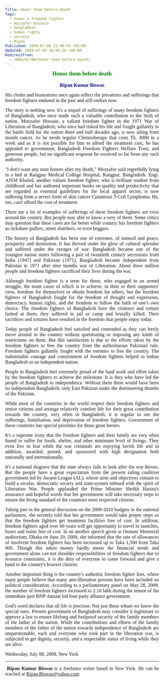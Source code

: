 ```yaml
---
Title: Honor them before death
Tags:
  - honor a freedom fighter
  - mozzafor hossain
  - bangladesh
  - human rights
  - society
  - Ripan
Published: 2009-07-08 21:40:54 +06:00
Updated: 2009-07-09 10:09:26 +06:00
RedirectFrom:
  - 2009/07/08/honor-them-before-death/
---
```


<p style="margin: 0in 0in 0pt; text-align: center;"><span style="font-size: large; color: #008000; font-family: Garamond;"><strong>Honor them before death</strong></span></p>
<p style="margin: 0in 0in 0pt; text-align: center;"><span style="font-size: medium; font-family: Garamond;"><strong><span style="font-weight: normal;"> </span></strong></span></p>
<p style="margin: 0in 0in 0pt; text-align: center;"><span style="font-size: medium; color: #000080; font-family: Garamond;"><strong>Ripan Kumar Biswas</strong></span></p>
<p style="text-align: justify;"><span style="font-size: medium; font-family: Garamond;"><strong><span style="font-weight: normal;">His choler and </span></strong>frustrations once again <strong><span style="font-weight: normal;">reflect the privations and sufferings that freedom fighters endured in the past and still endure now.</span></strong></span></p>
<p style="text-align: justify;"><span style="font-size: medium; font-family: Garamond;">The story is nothing new. It's a sequel of sufferings of many freedom fighters of Bangladesh, who once <span class="fullpost">made such a valuable contribution to the birth of nation. </span>Mozzafor Hossain, a valiant freedom fighter in the 1971 War of Liberation of Bangladesh, who once <span class="fullpost">had risked his life and</span> fought gallantly in the battle field for the nation three and half decades ago, is now ailing from mouth cancer. As he needs regular <span lang="EN">Chemotherapy that costs Tk. 4000 in a week and as </span>it is not possible for him to afford the treatment cost, he has appealed to government, Bangladesh Freedom Fighters Welfare Trust, and<strong> </strong>generous people, but no significant response he received so far from any such authority.</span></p>
<p style="text-align: justify;"><span style="font-size: medium; font-family: Garamond;">"I don't want any state honors after my death," Mozzafor said regretfully lying in a bed at Rangpur Medical College Hospital, Rangpur, Bangladesh. Engr. AJSM Khaled, another valiant freedom fighter, who is brilliant student from childhood and has authored important books on quality and productivity that are regarded as essential guidelines for the local apparel sector, is now suffering from a severe form of skin cancer Cutaneous T-Cell Lymphoma. He, too, can't afford the cost of treatment.</span></p>
<p style="text-align: justify;"><span style="font-size: medium; font-family: Garamond;">There are a lot of examples of sufferings of these freedom fighters are exist around the country. But people may able to know a very of them. Some critics may question that these cases are far better while country has freedom fighters as rickshaw-pullers, street slumbers, or even beggars. </span></p>
<p class="MsoNormal" style="text-align: justify;"><span style="font-size: medium; font-family: Garamond;"><span class="hd7">The </span><span class="yshortcuts">history of Bangladesh</span><span class="hd7"> has been one of extremes, of turmoil and peace, prosperity and destitution. It has thrived under the glow of cultural splendor and suffered under the ravages of war.</span> <span class="hd7">Bangladesh became one of the youngest nation states following a pair of twentieth century secessions from </span><span class="yshortcuts">India</span><span class="hd7"> (1947) and </span><span class="yshortcuts">Pakistan</span><span class="hd7"> (1971). </span>Bangladesh became independent from Pakistan in 1971 after nine months war of Liberation. About three million people and freedom fighters sacrificed their lives during the war.</span></p>
<p style="text-align: justify;"><span style="font-size: medium; font-family: Garamond;">Although freedom fighter is a term for those, who engaged in an armed struggle, the main cause of which is to achieve, in their or their supporters' view, freedom for themselves or obtain freedom for others, but the freedom fighters of Bangladesh fought for the freedom of thought and expression, democracy, human rights, and the freedom to follow the faith of one's own choice. The freedom fighters of Bangladesh bore the violence and torture lashed at them; they suffered in jail or camp and brutally killed. Their sacrifices and tortures have resulted in the freedom that people enjoy today.</span></p>
<p style="text-align: justify;"><span style="font-size: medium; font-family: Garamond;">Today people of Bangladesh feel satisfied and contended as they can freely move around in the country without questioning or imposing any kinds of restrictions on them. But this satisfaction is due to the efforts taken by the freedom fighters to free the country from the authoritarian Pakistani rule. Freedom fighters gallantly fought with the enemies to free the country. The indomitable courage and commitment of freedom fighters helped to imbue Bangladesh as an independent nation.</span></p>
<p style="text-align: justify;"><span style="font-size: medium; font-family: Garamond;">People in Bangladesh feel extremely proud of the hard work and effort taken by the freedom fighters to achieve the milestone. It is they who have led the people of Bangladesh to independence. Without them there would have been no independent Bangladesh; only East Pakistan under the domineering thumbs of the Pakistan.</span></p>
<p style="text-align: justify;"><span style="font-size: medium; font-family: Garamond;">While most of the countries in the world respect their freedom fighters and senior citizens and arrange relatively comfort life for their great contribution towards the country, very often in Bangladesh, it is regular to see the sufferings, humiliation, and deprivation of freedom fighters. Government of those countries has special priorities for those great heroes.</span></p>
<p class="MsoNormal" style="text-align: justify;"><span style="font-size: medium; font-family: Garamond;">It's a supreme irony that the freedom fighters and their family are very often found to suffer for foods, shelter, and other minimum level of livings. They even live in fear while the war criminals are enjoying lavish life and in addition, awarded, posted, and sponsored with <span class="hd7">high designation both nationally and internationally. </span></span></p>
<p style="text-align: justify;"><span style="font-size: medium; font-family: Garamond;"><span class="fullpost">It's a national disgrace that the state always fails to look after the war heroes. But the people have a great expectation from the present ruling coalition government led by Awami League (AL), whose aims and objectives contain to build </span>a secular, democratic society and state-system imbued with the spirit of Liberation War. People applauded the Prime Minister Sheikh Hasina's assurance and hopeful words that her government will take necessary steps to ensure the living standard of the countries most respected citizens.</span></p>
<p style="text-align: justify;"><span style="font-size: medium; font-family: Garamond;">Taking part in the general discussion on the 2009-2010 budgets in the national parliament, she recently told that her government would take proper steps so that the freedom fighters get treatment facilities free of cost. In addition, freedom fighters aged over 60 years will get opportunity to travel in launches, buses and trains free of cost. In an another speech given at Osmani Memorial auditorium, Dhaka on June 20, 2009, she informed that the rate of allowances of insolvent freedom fighters has been increased up to Taka 1,500 from Taka 900. Though this token money hardly meets the financial needs and government alone can not shoulder responsibilities of freedom fighters due to resource constraints, it is the duty of everyone to come forward and give a hand to the country's bravest citizens.</span></p>
<p class="MsoNormal" style="text-align: justify;"><span style="font-size: medium; font-family: Garamond;"><span class="fullpost">Another important thing is the country's authentic freedom fighter lists, where many people believe that many anti-liberation persons have been included on political consideration. According to a parliamentary panel on May 28, 2009, </span><span class="bd">the number of freedom fighters increased to 2.10 lakh during the tenure of the immediate past BNP-Jamaat led four-party alliance government. </span></span></p>
<p style="text-align: justify;"><span style="font-size: medium; font-family: Garamond;">God's word declares that all life is precious. Not just those whom we know the special ones. Present government of Bangladesh may consider it legitimate to approve a law to ensure lifelong and foolproof security of the family members of the father of the nation. While the contributions and efforts of the family members of the father of the nation towards independence of Bangladesh are unquestionable, each and everyone who took part in the liberation war, is subjected to get dignity, security, and a respectable status of living while they are alive.</span></p>
<p style="text-align: justify;"><span style="font-size: medium; font-family: Garamond;">Wednesday, July 08, 2009, New York</span></p>

<hr />
<p class="MsoNormal" style="text-align: justify;"><span style="font-size: medium; font-family: Garamond;"> </span><span style="font-size: medium; font-family: Garamond;"><strong>Ripan Kumar Biswas</strong> is a freelance writer based in New York. He can be reached at <a href="mailto:Ripan.Biswas@yahoo.com">Ripan.Biswas@yahoo.com</a> </span></p>
